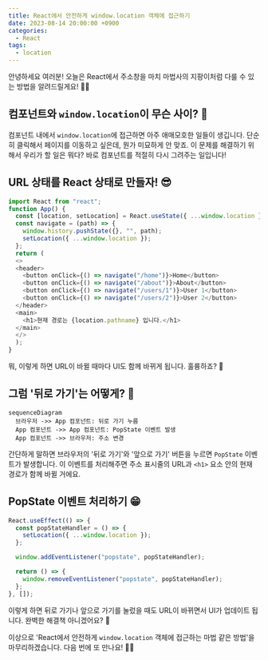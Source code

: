 ```yaml
---
title: React에서 안전하게 window.location 객체에 접근하기
date: 2023-08-14 20:00:00 +0900
categories:
  - React
tags:
  - location
---
```


안녕하세요 여러분! 오늘은 React에서 주소창을 마치 마법사의 지팡이처럼 다룰 수 있는 방법을 알려드릴게요! 🧙‍♂️

## 컴포넌트와 `window.location`이 무슨 사이? 🤔

컴포넌트 내에서 `window.location`에 접근하면 아주 애매모호한 일들이 생깁니다. 단순히 클릭해서 페이지를 이동하고 싶은데, 뭔가 미묘하게 안 맞죠. 이 문제를 해결하기 위해서 우리가 할 일은 뭐다? 바로 컴포넌트를 적절히 다시 그려주는 일입니다!

## URL 상태를 React 상태로 만들자! 😎

```javascript
import React from "react";
function App() {
  const [location, setLocation] = React.useState({ ...window.location });
  const navigate = (path) => {
    window.history.pushState({}, "", path);
    setLocation({ ...window.location });  
  };
  return (
  <>
  <header>
    <button onClick={() => navigate("/home")}>Home</button>
    <button onClick={() => navigate("/about")}>About</button>
    <button onClick={() => navigate("/users/1")}>User 1</button>
    <button onClick={() => navigate("/users/2")}>User 2</button>
  </header>
  <main>
    <h1>현재 경로는 {location.pathname} 입니다.</h1>
  </main>
  </>
  );
}
```

뭐, 이렇게 하면 URL이 바뀔 때마다 UI도 함께 바뀌게 됩니다. 훌륭하죠? 👏

## 그럼 '뒤로 가기'는 어떻게? 🤨

```mermaid
sequenceDiagram
  브라우저 ->> App 컴포넌트: 뒤로 가기 누름
  App 컴포넌트 ->> App 컴포넌트: PopState 이벤트 발생
  App 컴포넌트 ->> 브라우저: 주소 변경
```

간단하게 말하면 브라우저의 '뒤로 가기'와 '앞으로 가기' 버튼을 누르면 `PopState` 이벤트가 발생합니다. 이 이벤트를 처리해주면 주소 표시줄의 URL과 `<h1>` 요소 안의 현재 경로가 함께 바뀔 거에요.

## PopState 이벤트 처리하기 😁

```javascript
React.useEffect(() => {
  const popStateHandler = () => {
    setLocation({ ...window.location });
  };

  window.addEventListener("popstate", popStateHandler);

  return () => {
    window.removeEventListener("popstate", popStateHandler);
  };
}, []);
```

이렇게 하면 뒤로 가기나 앞으로 가기를 눌렀을 때도 URL이 바뀌면서 UI가 업데이트 됩니다. 완벽한 해결책 아니겠어요? 🎉

이상으로 'React에서 안전하게 `window.location` 객체에 접근하는 마법 같은 방법'을 마무리하겠습니다. 다음 번에 또 만나요! 👋😄
